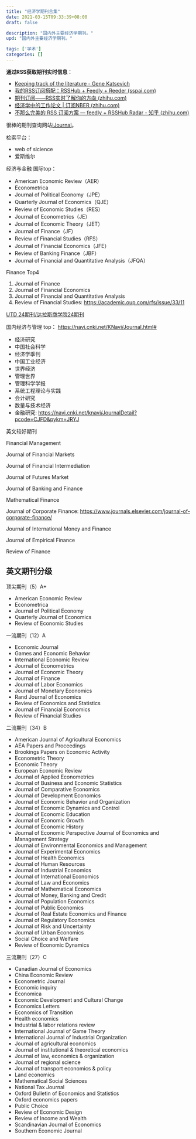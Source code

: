 ```yaml
---
title: "经济学期刊合集"
date: 2021-03-15T09:33:39+08:00
draft: false

description: "国内外主要经济学期刊。"
upd: "国内外主要经济学期刊。"

tags: ['学术']
categories: []
---
```


<!--more-->

**通过RSS获取期刊实时信息**：

- [Keeping track of the literature - Gene Katsevich](https://ekatsevi.github.io/literature/)
- [我的RSS订阅搭配：RSSHub + Feedly + Reeder (sspai.com)](https://sspai.com/post/60781)
- [期刊订阅——RSS实时了解你的方向 (zhihu.com)](https://zhuanlan.zhihu.com/p/342904532)
- [经济学中的工作论文 | 订阅NBER (zhihu.com)](https://zhuanlan.zhihu.com/p/475017342)
- [不那么完美的 RSS 订阅方案 — feedly + RSSHub Radar - 知乎 (zhihu.com)](https://zhuanlan.zhihu.com/p/113572573)

很棒的期刊查询网站[iJournal](https://ijournal.topeditsci.com/home)。

检索平台：

- web of sicience
- 爱斯维尔

经济与金融 国际top：

- American Economic Review（AER）
- Econometrica
- Journal of Political Economy（JPE）
- Quarterly Journal of Economics（QJE）
- Review of Economic Studies（RES）
- Journal of Econometrics（JE）
- Journal of Economic Theory（JET）
- Journal of Finance（JF）
- Review of Financial Studies（RFS）
- Journal of Financial Economics（JFE）
- Review of Banking Finance（JBF）
- Journal of Financial and Quantitative Analysis（JFQA）

Finance Top4

1. Journal of Finance
2. Journal of Financial Economics
3. Journal of Financial and Quantitative Analysis
4. Review of Financial Studies: https://academic.oup.com/rfs/issue/33/11

[UTD 24期刊/达拉斯商学院24期刊](https://zhuanlan.zhihu.com/p/109005616)

国内经济与管理 top： https://navi.cnki.net/KNavi/Journal.html#

- 经济研究
- 中国社会科学
- 经济学季刊
- 中国工业经济
- 世界经济
- 管理世界
- 管理科学学报
- 系统工程理论与实践
- 会计研究
- 数量与技术经济
- 金融研究: https://navi.cnki.net/knavi/JournalDetail?pcode=CJFD&pykm=JRYJ

英文较好期刊

Financial Management

Journal of Financial Markets

Journal of Financial Intermediation

Journal of Futures Market

Journal of Banking and Finance

Mathematical Finance

Journal of Corporate Finance: https://www.journals.elsevier.com/journal-of-corporate-finance/

Journal of International Money and Finance

Journal of Empirical Finance

Review of Finance

## 英文期刊分级

顶尖期刊（5）A+

- American Economic Review
- Econometrica
- Journal of Political Economy
- Quarterly Journal of Economics
- Review of Economic Studies

一流期刊（12）A

- Economic Journal
- Games and Economic Behavior
- International Economic Review
- Journal of Econometrics
- Journal of Economic Theory
- Journal of Finance
- Journal of Labor Economics
- Journal of Monetary Economics
- Rand Journal of Economics
- Review of Economics and Statistics
- Journal of Financial Economics
- Review of Financial Studies

二流期刊（34）B

- American Journal of Agricultural Economics
- AEA Papers and Proceedings
- Brookings Papers on Economic Activity
- Econometric Theory
- Economic Theory
- European Economic Review
- Journal of Applied Econometrics
- Journal of Business and Economic Statistics
- Journal of Comparative Economics
- Journal of Development Economics
- Journal of Economic Behavior and Organization
- Journal of Economic Dynamics and Control
- Journal of Economic Education
- Journal of Economic Growth
- Journal of Economic History
- Journal of Economic Perspective
    Journal of Economics and Management Strategy
- Journal of Environmental Economics and Management
- Journal of Experimental Economics
- Journal of Health Economics
- Journal of Human Resources
- Journal of Industrial Economics
- Journal of International Economics
- Journal of Law and Economics
- Journal of Mathematical Economics
- Journal of Money, Banking and Credit
- Journal of Population Economics
- Journal of Public Economics
- Journal of Real Estate Economics and Finance
- Journal of Regulatory Economics
- Journal of Risk and Uncertainty
- Journal of Urban Economics
- Social Choice and Welfare
- Review of Economic Dynamics

三流期刊（27）C

- Canadian Journal of Economics
- China Economic Review
- Econometric Journal
- Economic inquiry
- Economica
- Economic Development and Cultural Change
- Economics Letters
- Economics of Transition
- Health economics
- Industrial & labor relations review
- International Journal of Game Theory
- International Journal of Industrial Organization
- Journal of agricultural economics
- Journal of institutional & theoretical economics
- Journal of law, economics & organization
- Journal of regional science
- Journal of transport economics & policy
- Land economics
- Mathematical Social Sciences
- National Tax Journal
- Oxford Bulletin of Economics and Statistics
- Oxford economics papers
- Public Choice
- Review of Economic Design
- Review of Income and Wealth
- Scandinavian Journal of Economics
- Southern Economic Journal